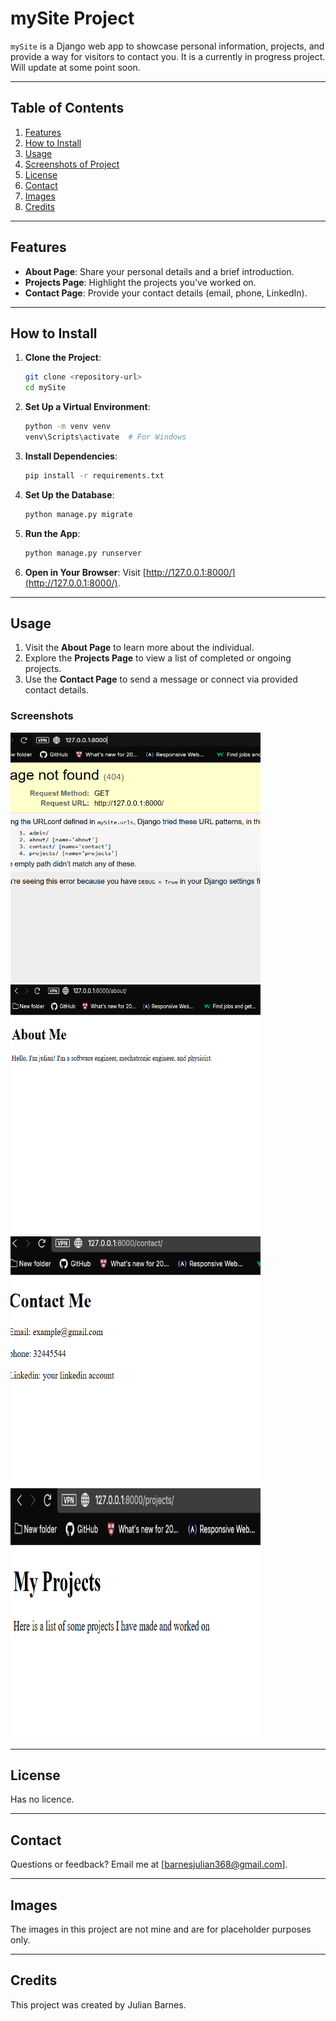 # mySite Project

`mySite` is a Django web app to showcase personal information, projects, and provide a way for visitors to contact you. It is a currently in progress project. Will update at some point soon.

---

## Table of Contents

1. [Features](#features)
2. [How to Install](#how-to-install)
3. [Usage](#usage)
4. [Screenshots of Project](#screenshots-of-project)
5. [License](#license)
6. [Contact](#contact)
7. [Images](#images)
8. [Credits](#credits)

---

## Features

- **About Page**: Share your personal details and a brief introduction.
- **Projects Page**: Highlight the projects you've worked on.
- **Contact Page**: Provide your contact details (email, phone, LinkedIn).

---

## How to Install

1. **Clone the Project**:
   ```bash
   git clone <repository-url>
   cd mySite
   ```

2. **Set Up a Virtual Environment**:
   ```bash
   python -m venv venv
   venv\Scripts\activate  # For Windows
   ```

3. **Install Dependencies**:
   ```bash
   pip install -r requirements.txt
   ```

4. **Set Up the Database**:
   ```bash
   python manage.py migrate
   ```

5. **Run the App**:
   ```bash
   python manage.py runserver
   ```

6. **Open in Your Browser**:
   Visit [http://127.0.0.1:8000/](http://127.0.0.1:8000/).

---

## Usage

1. Visit the **About Page** to learn more about the individual.
2. Explore the **Projects Page** to view a list of completed or ongoing projects.
3. Use the **Contact Page** to send a message or connect via provided contact details.

### Screenshots

<p text-align="center">
   <img src="screenshots2/Screenshot 1.png" width="400px" height="400px" alt="image of project"/>
   <img src="screenshots2/Screenshot 2.png" width="400px" height="400px" alt="image of project"/>
   <img src="screenshots2/Screenshot 3.png" width="400px" height="400px" alt="image of project"/>
   <img src="screenshots2/Screenshot 4.png" width="400px" height="400px" alt="image of project"/>
</p>

---

## License

Has no licence.

---

## Contact

Questions or feedback? Email me at [barnesjulian368@gmail.com].

---

## Images

The images in this project are not mine and are for placeholder purposes only.

---

## Credits

This project was created by Julian Barnes.
